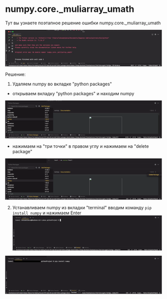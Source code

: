 # numpy.core._muliarray_umath
Тут вы узнаете поэтапное решение ошибки numpy.core._muliarray_umath

![1](https://github.com/akimwife/numpy.core._multiarray_umath/blob/main/1.JPG)

Решение:

1.  Удаляем numpy во вкладке "python packages"
* открываем вкладку "python packages" и находим numpy

![2](https://github.com/akimwife/numpy.core._multiarray_umath/blob/main/2.png)

* нажимаем на "три точки" в правом углу и нажимаем на "delete package"

![3](https://github.com/akimwife/numpy.core._multiarray_umath/blob/main/3.png)

2.  Устанавливаем numpy из вкладки "terminal"
вводим команду `pip install numpy` и нажимаем Enter
![4](https://github.com/akimwife/numpy.core._multiarray_umath/blob/main/4.png)


![5](https://github.com/akimwife/numpy.core._multiarray_umath/blob/main/5.png)

